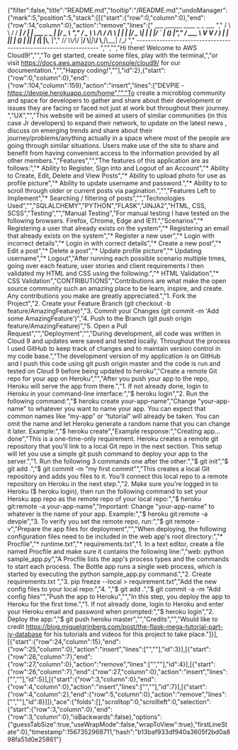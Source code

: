 {"filter":false,"title":"README.md","tooltip":"/README.md","undoManager":{"mark":5,"position":5,"stack":[[{"start":{"row":0,"column":0},"end":{"row":14,"column":0},"action":"remove","lines":["         ___        ______     ____ _                 _  ___  ","        / \\ \\      / / ___|   / ___| | ___  _   _  __| |/ _ \\ ","       / _ \\ \\ /\\ / /\\___ \\  | |   | |/ _ \\| | | |/ _` | (_) |","      / ___ \\ V  V /  ___) | | |___| | (_) | |_| | (_| |\\__, |","     /_/   \\_\\_/\\_/  |____/   \\____|_|\\___/ \\__,_|\\__,_|  /_/ "," ----------------------------------------------------------------- ","","","Hi there! Welcome to AWS Cloud9!","","To get started, create some files, play with the terminal,","or visit https://docs.aws.amazon.com/console/cloud9/ for our documentation.","","Happy coding!",""],"id":2},{"start":{"row":0,"column":0},"end":{"row":104,"column":159},"action":"insert","lines":["DEVPIE - https://devpie.herokuapp.com/home","","To create a microblog community and space for developers to gather and share about their development or issues they are facing or faced not just at work but throughout their journey. ","UX","","This website will be aimed at users of similar communities (in this case Jr developers) to expand their network, to update on the latest news , discuss on emerging trends and share about their journey/problems/anything actually in a space where most of the people are going through similar situations. Users make use of the site to share and benefit from having convenient access to the information provided by all other members.","Features","","The features of this application are as follows:","* Ability to Register, Sign into and Logout of an Account","* Ability to Create, Edit, Delete and View Posts","* Ability to upload photo for use as  profile picture","* Ability to update username and password.","* Ability to to scroll through older or current posts via pagination.","","Features Left to Implement","* Searching / filtering of posts","","Technologies Used","","SQLALCHEMY","PYTHON","FLASK","JINJA2","HTML, CSS, SCSS","Testing","","Manual Testing","For manual testing I have tested on the following browsers. Firefox, Chrome, Edge and IE11.","Scenarios","* Registering a user that already exists on the system","* Registering an email that already exists on the system","* Register a new user","* Login with incorrect details","* Login in with correct details","* Create a new post","* Edit a post","* Delete a post","* Update profile picture","* Updating username","* Logout","After running each possible scenario multiple times, going over each feature, user stories and client requirements I then validated my HTML and CSS using the following:","* HTML Validation","* CSS Validation","CONTRIBUTIONS","Contributions are what make the open source community such an amazing place to be learn, inspire, and create. Any contributions you make are greatly appreciated.","1. Fork the Project","2. Create your Feature Branch (git checkout -b feature/AmazingFeature)","3. Commit your Changes (git commit -m 'Add some AmazingFeature')","4. Push to the Branch (git push origin feature/AmazingFeature)","5. Open a Pull Request","","Deployment","","During development, all code was written in Cloud 9 and updates were saved and tested locally. Throughout the process I used GitHub to keep track of changes and to maintain version control in my code base.","The development version of my application is on GitHub and I push this code using git push origin master and the code is run and tested on Cloud 9 before being updated to heroku","Create a remote Git repo for your app on Heroku","","After you push your app to the repo, Heroku will serve the app from there.","1. If not already done, login to Heroku in your command-line interface:","$ heroku login","2. Run the following command:","$ heroku create your-app-name","Change \"your-app-name\" to whatever you want to name your app. You can expect that common names like “my-app” or “tutorial” will already be taken. You can omit the name and let Heroku generate a random name that you can change it later. Example:","$ heroku create","Example response:","Creating app... done","This is a one-time-only requirement. Heroku creates a remote git repository that you'll link to a local Git repo in the next section. This setup will let you use a simple git push command to deploy your app to the server.","1. Run the following 3 commands one after the other:","$ git init","$ git add .","$ git commit -m \"my first commit\"","This creates a local Git repository and adds you files to it. You'll connect this local repo to a remote repository on Heroku in the next step.","2. Make sure you're logged in to Heroku ($ heroku login), then run the following command to set your Heroku app repo as the remote repo of your local repo:","$ heroku git:remote -a your-app-name","Important: Change \"your-app-name\" to whatever is the name of your app. Example:","$ heroku git:remote -a devpie","3. To verify you set the remote repo, run:","$ git remote -v","Prepare the app files for deployment","","When deploying, the following configuration files need to be included in the web app's root directory:","* Procfile","* runtime.txt","* requirements.txt","1. In a text editor, create a file named Procfile and make sure it contains the following line:","web: python sample_app.py","A Procfile lists the app's process types and the commands to start each process. The Bottle app runs a single web process, which is started by executing the python sample_app.py command.","2. Create requirements.txt ","3. pip freeze --local > requirement.txt","Add the new config files to your local repo:","4. ","$ git add .","$ git commit -a -m \"Add config files\"","Push the app to Heroku","","In this step, you deploy the app to Heroku for the first time.","1. If not already done, login to Heroku and enter your Heroku email and password when prompted:","$ heroku login","2. Deploy the app:","$ git push heroku master","","Credits","","Would like to credit https://blog.miguelgrinberg.com/post/the-flask-mega-tutorial-part-iv-database for his tutorials and videos for this project to take place."]}],[{"start":{"row":24,"column":15},"end":{"row":25,"column":0},"action":"insert","lines":["",""],"id":3}],[{"start":{"row":26,"column":7},"end":{"row":27,"column":0},"action":"remove","lines":["",""],"id":4}],[{"start":{"row":26,"column":7},"end":{"row":27,"column":0},"action":"insert","lines":["",""],"id":5}],[{"start":{"row":3,"column":0},"end":{"row":4,"column":0},"action":"insert","lines":["",""],"id":7}],[{"start":{"row":4,"column":2},"end":{"row":5,"column":0},"action":"remove","lines":["",""],"id":8}]]},"ace":{"folds":[],"scrolltop":0,"scrollleft":0,"selection":{"start":{"row":3,"column":0},"end":{"row":3,"column":0},"isBackwards":false},"options":{"guessTabSize":true,"useWrapMode":false,"wrapToView":true},"firstLineState":0},"timestamp":1567352968711,"hash":"b13baf933df940a3605f2bd0a898fa51d0e25861"}